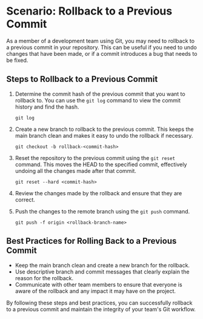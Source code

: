 # Scenario: Rollback to a Previous Commit

As a member of a development team using Git, you may need to rollback to a previous commit in your repository. This can be useful if you need to undo changes that have been made, or if a commit introduces a bug that needs to be fixed.

## Steps to Rollback to a Previous Commit

1. Determine the commit hash of the previous commit that you want to rollback to. You can use the `git log` command to view the commit history and find the hash.

    `git log`

2. Create a new branch to rollback to the previous commit. This keeps the main branch clean and makes it easy to undo the rollback if necessary.

    `git checkout -b rollback-<commit-hash>`

3. Reset the repository to the previous commit using the `git reset` command. This moves the HEAD to the specified commit, effectively undoing all the changes made after that commit.

    `git reset --hard <commit-hash>`

4. Review the changes made by the rollback and ensure that they are correct.
5. Push the changes to the remote branch using the `git push` command.

    `git push -f origin <rollback-branch-name>`

## Best Practices for Rolling Back to a Previous Commit

* Keep the main branch clean and create a new branch for the rollback.
* Use descriptive branch and commit messages that clearly explain the reason for the rollback.
* Communicate with other team members to ensure that everyone is aware of the rollback and any impact it may have on the project.

By following these steps and best practices, you can successfully rollback to a previous commit and maintain the integrity of your team's Git workflow.
